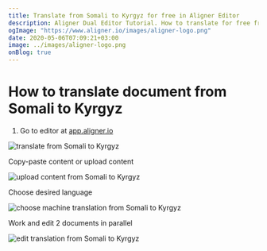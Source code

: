 ```yaml
---
title: Translate from Somali to Kyrgyz for free in Aligner Editor
description: Aligner Dual Editor Tutorial. How to translate for free from Somali to Kyrgyz. Aligner is multilingual document management platform. 
ogImage: "https://www.aligner.io/images/aligner-logo.png"
date: 2020-05-06T07:09:21+03:00
image: ../images/aligner-logo.png
onBlog: true
---
```


# How to translate document from Somali to Kyrgyz

1. Go to editor at [app.aligner.io](https://app.aligner.io "Aligner App web page")

![translate from Somali to Kyrgyz](../aligner-blank-editor.png "translate from Somali to Kyrgyz")

Copy-paste content or upload content

![upload content from Somali to Kyrgyz](../aligner-uploaded-document.png "upload content from Somali to Kyrgyz")

Choose desired language

![choose machine translation from Somali to Kyrgyz](../aligner-language-dropdown.png "choose machine translation from Somali to Kyrgyz")

Work and edit 2 documents in parallel

![edit translation from Somali to Kyrgyz](../aligner-double-sitded-editor.png "edit translation from Somali to Kyrgyz")

